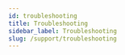```yaml
---
id: troubleshooting
title: Troubleshooting
sidebar_label: Troubleshooting
slug: /support/troubleshooting
---
```

